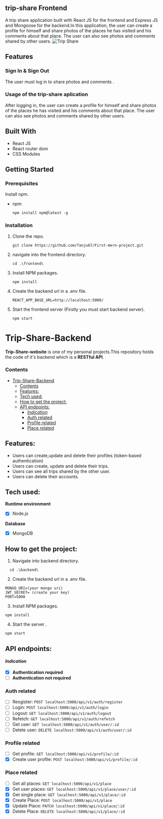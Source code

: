 ## trip-share Frontend

A trip share application built with React JS for the frontend and Express JS and Mongoose for the backend.In this application, the user can create a profile for himself and share photos of the places he has visited and his comments about that place. The user can also see photos and comments shared by other users.
![Trip Share](./frontend/src/assets/trip.gif)

## Features

### Sign In & Sign Out

The user must log in to share photos and comments .

### Usage of the trip-share aplication

After logging in, the user can create a profile for himself and share photos of the places he has visited and his comments about that place. The user can also see photos and comments shared by other users.

## Built With

- React JS
- React router dom
- CSS Modules

## Getting Started

### Prerequisites

Install npm.

- npm
  ```
  npm install npm@latest -g
  ```

### Installation

1. Clone the repo.
   ```
   git clone https://github.com/Tanju67/First-mern-project.git
   ```
2. navigate into the frontend directory.
   ```
   cd .\frontend\
   ```
3. Install NPM packages.
   ```
   npm install
   ```
4. Create the backend url in a .env file.
   ```
   REACT_APP_BASE_URL=http://localhost:5000/
   ```
5. Start the frontend server (Firstly you must start backend server).
   ```
   npm start
   ```

# Trip-Share-Backend

**Trip-Share-website** is one of my personal projects.This repository holds the code of it's backend which is a **RESTful API**.

### Contents

- [Trip-Share-Backend](#trip-share-backend)
  - [Contents](#contents)
  - [Features:](#features-1)
  - [Tech used:](#tech-used)
  - [How to get the project:](#how-to-get-the-project)
  - [API endpoints:](#api-endpoints)
    - [_Indication_](#indication)
    - [Auth related](#auth-related)
    - [Profile related](#profile-related)
    - [Place related](#place-related)

## Features:

- Users can create,update and delete their profiles (token-based authentication)
- Users can create, update and delete their trips.
- Users can see all trips shared by the other user.
- Users can delete their accounts.

## Tech used:

**Runtime environment**

- [x] Node.js

**Database**

- [x] MongoDB

## How to get the project:

1. Navigate into backend directory.

```
  cd .\backend\
```

2. Create the backend url in a .env file.

```
MONGO_URI=(your mongo uri)
JWT_SECRET= (create your key)
PORT=5000
```

3.  Install NPM packages.

```
npm install
```

4.  Start the server .

```
npm start
```

## API endpoints:

#### _Indication_

- [x] **Authentication required**
- [ ] **Authentication not required**

### Auth related

- [ ] Resgister: `POST localhost:5000/api/v1/auth/register`
- [ ] Login: `POST localhost:5000/api/v1/auth/login`
- [ ] Logout: `GET localhost:5000/api/v1/auth/logout`
- [ ] Refetch: `GET localhost:5000/api/v1/auth/refetch`
- [ ] Get user: `GET localhost:5000/api/v1/auth/user/:id`
- [ ] Delete user: `DELETE localhost:5000/api/v1/auth/user/:id`

### Profile related

- [ ] Get profile: `GET localhost:5000/api/v1/profile/:id`
- [x] Create user profile: `POST localhost:5000/api/v1/profile/:id`

### Place related

- [ ] Get all places: `GET localhost:5000/api/v1/place`
- [x] Get user places: `GET localhost:5000/api/v1/place/user/:id`
- [x] Get single place: `GET localhost:5000/api/v1/place/:id`
- [x] Create Place: `POST localhost:5000/api/v1/place`
- [x] Update Place: `PATCH localhost:5000/api/v1/place/:id`
- [x] Delete Place: `DELETE localhost:5000/api/v1/place/:id`

